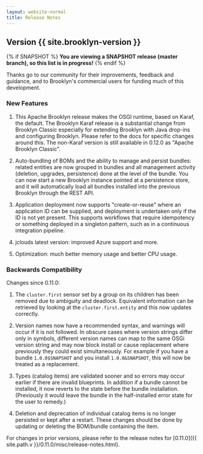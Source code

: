 ```yaml
---
layout: website-normal
title: Release Notes
---
```


## Version {{ site.brooklyn-version }}

{% if SNAPSHOT %}
**You are viewing a SNAPSHOT release (master branch), so this list is in progress!**
{% endif %}

Thanks go to our community for their improvements, feedback and guidance, and
to Brooklyn's commercial users for funding much of this development.

### New Features

1. This Apache Brooklyn release makes the OSGI runtime, based on Karaf, the default. The Brooklyn Karaf release is a substantial change from Brooklyn Classic especially for extending Brooklyn with Java drop-ins and configuring Brooklyn. Please refer to the docs for specific changes around this. The non-Karaf version is still available in 0.12.0 as "Apache Brooklyn Classic".

1. Auto-bundling of BOMs and the ability to manage and persist bundles:  related entities are now grouped in bundles
and all management activity (deletion, upgrades, persistence) done at the level of the bundle.
You can now start a new Brooklyn instance pointed at a persistence store,
and it will automatically load all bundles installed into the previous Brooklyn
through the REST API.

1. Application deployment now supports "create-or-reuse" where an application ID can be supplied,
and deployment is undertaken only if the ID is not yet present.
This supports workflows that require idempotency or something deployed in a singleton pattern,
such as in a continuous integration pipeline.  

1. jclouds latest version: improved Azure support and more.

1. Optimization: much better memory usage and better CPU usage.


### Backwards Compatibility

Changes since 0.11.0:

1. The `cluster.first` sensor set by a group on its children has been removed due to ambiguity and deadlock. 
Equivalent information can be retrieved by looking at the `cluster.first.entity` and this now updates correctly.

1. Version names now have a recommended syntax, and warnings will occur if it is not followed.
In obscure cases where version strings differ only in symbols, 
different version names can map to the same OSGi version string and may now
block install or cause replacement where previously they could exist simultaneously.
For example if you have a bundle `1.0.0$SNAPSHOT` and you install `1.0.0&SNAPSHOT`, this will now be treated as a replacement.

1. Types (catalog items) are validated sooner and so errors may occur earlier if there are invalid blueprints.
In addition if a bundle cannot be installed, it now reverts to the state before the bundle installation.
(Previously it would leave the bundle in the half-installed error state for the user to remedy.) 

1. Deletion and deprecation of individual catalog items is no longer persisted or kept after a restart.
These changes should be done by updating or deleting the BOM/bundle containing the item. 


For changes in prior versions, please refer to the release notes for 
[0.11.0]({{ site.path.v }}/0.11.0/misc/release-notes.html).
